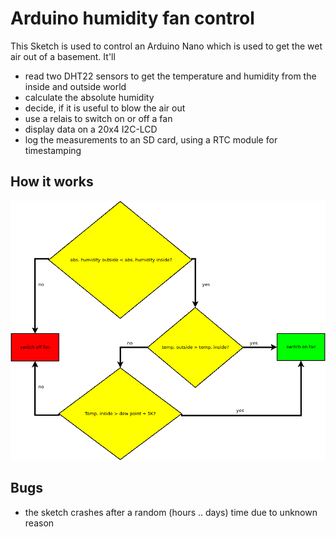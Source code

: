 Arduino humidity fan control
============================

This Sketch is used to control an Arduino Nano which is used to get the wet air out of a basement. It'll 
- read two DHT22 sensors to get the temperature and humidity from the inside and outside world
- calculate the absolute humidity
- decide, if it is useful to blow the air out
- use a relais to switch on or off a fan
- display data on a 20x4 I2C-LCD
- log the measurements to an SD card, using a RTC module for timestamping

How it works
------------

![decision tree](images/fancontrol.png?raw=true "decision tree of program logic")

Bugs
----

- the sketch crashes after a random (hours .. days) time due to unknown reason
